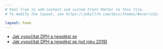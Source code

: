 ```yaml
---
# Feel free to add content and custom Front Matter to this file.
# To modify the layout, see https://jekyllrb.com/docs/themes/#overriding-theme-defaults

layout: home
---
```


- [Jak vypočítat DPH a nesplést se](/jak-vypocitam-zaklad-dane/)
- [Jak vypočítat DPH a nesplést se (od roku 2019)](/jak-vypocitat-dph-a-nesplest-se-2019/)